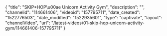 {
    "title": "SKIP*HOP\u00ae Unicorn Activity Gym",
    "description": "",
    "channelid": "114661406",
    "videoid": "157795711",
    "date_created": "1522776503",
    "date_modified": "1522935601",
    "type": "captivate",
    "layout": "channelVideo",
    "url": "\/latest-videos\/01-skip-hop-unicorn-activity-gym\/114661406-157795711"
}